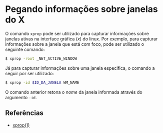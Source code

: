 # Pegando informações sobre janelas do X

O comando `xprop` pode ser utilizado para capturar informações sobre janelas
ativas na interface gráfica (_x_) do linux. Por exemplo, para capturar informações
sobre a janela que está com foco, pode ser utilizado o seguinte comando:

```bash
$ xprop -root _NET_ACTIVE_WINDOW
```

Já para capturar informações sobre uma janela especifica, o comando a seguir por ser
utilizado:

```bash
$ xprop -id $ID_DA_JANELA WM_NAME
```
O comando anterior retona o _nome_ da janela informada através do argumento `-id`.

## Referências
* [xprop(1)](https://linux.die.net/man/1/xprop)
